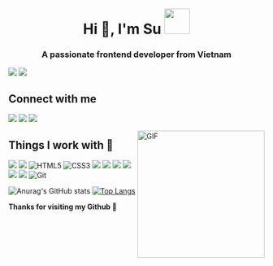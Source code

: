 <h1 align="center">Hi 👋, I'm Su <img src="https://media.giphy.com/media/mGcNjsfWAjY5AEZNw6/giphy.gif" width="50"></h1> 
<h3 align="center">A passionate frontend developer from Vietnam</h3>


![](https://img.shields.io/github/followers/vansu99?style=social)
![](https://komarev.com/ghpvc/?username=vansu99)

## Connect with me
![](https://img.shields.io/badge/Facebook-1877F2?style=for-the-badge&logo=facebook&logoColor=white&url=https://www.facebook.com/tran.vansu.7169)
![](https://img.shields.io/badge/Skype-00AFF0?style=for-the-badge&logo=skype&logoColor=white)
<a href="mailto:vansutran99@gmail.com?"><img src="https://img.shields.io/badge/gmail-%23DD0031.svg?&style=for-the-badge&logo=gmail&logoColor=white"/></a>

<img align="right" alt="GIF" src="https://media2.giphy.com/media/fXsfNy8saoEgMo0Nc9/giphy.gif" width="250px" height="250px" />


## Things I work with 💪
![](https://img.shields.io/badge/JavaScript-323330?style=for-the-badge&logo=javascript&logoColor=F7DF1E)
![](https://img.shields.io/badge/TypeScript-007ACC?style=for-the-badge&logo=typescript&logoColor=white)
![HTML5](https://img.shields.io/badge/html5-%23E34F26.svg?style=for-the-badge&logo=html5&logoColor=white)
![CSS3](https://img.shields.io/badge/css3-%231572B6.svg?style=for-the-badge&logo=css3&logoColor=white)
![](https://img.shields.io/badge/Python-3776AB?style=for-the-badge&logo=python&logoColor=white)
![](https://img.shields.io/badge/Vue.js-35495E?style=for-the-badge&logo=vuedotjs&logoColor=4FC08D)
![](https://img.shields.io/badge/React-20232A?style=for-the-badge&logo=react&logoColor=61DAFB)
![](https://img.shields.io/badge/Redux-593D88?style=for-the-badge&logo=redux&logoColor=white)
![](https://img.shields.io/badge/Gulp-CF4647?style=for-the-badge&logo=gulp&logoColor=white)
![](https://img.shields.io/badge/Sass-CC6699?style=for-the-badge&logo=sass&logoColor=white)
![Git](https://img.shields.io/badge/git-%23F05033.svg?style=for-the-badge&logo=git&logoColor=white)



![Anurag's GitHub stats](https://github-readme-stats.vercel.app/api?username=vansu99&show_icons=true&theme=buefy)
[![Top Langs](https://github-readme-stats.vercel.app/api/top-langs/?username=vansu99&layout=compact)](https://github.com/anuraghazra/github-readme-stats)

**Thanks for visiting my Github 💪**
